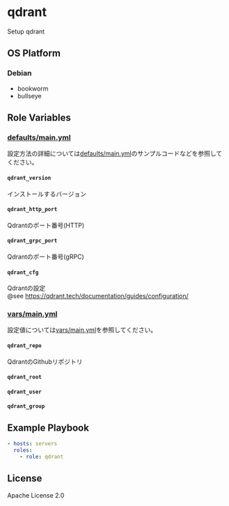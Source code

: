 qdrant
=================

Setup qdrant

OS Platform
-----------------

### Debian

- bookworm
- bullseye

Role Variables
--------------

### [defaults/main.yml](defaults/main.yml)

設定方法の詳細については[defaults/main.yml](defaults/main.yml)のサンプルコードなどを参照してください。

#### `qdrant_version`

インストールするバージョン

#### `qdrant_http_port`

Qdrantのポート番号(HTTP)

#### `qdrant_grpc_port`

Qdrantのポート番号(gRPC)

#### `qdrant_cfg`

Qdrantの設定  
@see https://qdrant.tech/documentation/guides/configuration/

### [vars/main.yml](vars/main.yml)

設定値については[vars/main.yml](vars/main.yml)を参照してください。

#### `qdrant_repo`

QdrantのGithubリポジトリ

#### `qdrant_root`

#### `qdrant_user`

#### `qdrant_group`

Example Playbook
--------------

```yaml
- hosts: servers
  roles:
    - role: qdrant
```

License
--------------

Apache License 2.0
